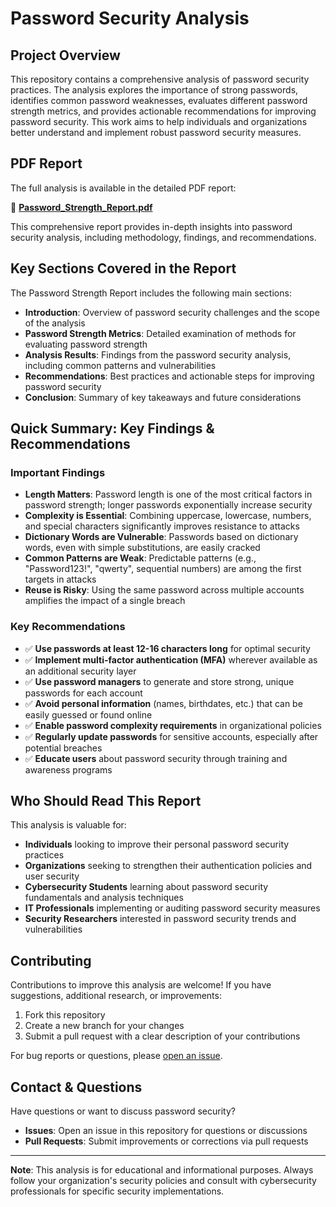 # Password Security Analysis

## Project Overview

This repository contains a comprehensive analysis of password security practices. The analysis explores the importance of strong passwords, identifies common password weaknesses, evaluates different password strength metrics, and provides actionable recommendations for improving password security. This work aims to help individuals and organizations better understand and implement robust password security measures.

## PDF Report

The full analysis is available in the detailed PDF report:

📄 **[Password_Strength_Report.pdf](Password_Strength_Report.pdf)**

This comprehensive report provides in-depth insights into password security analysis, including methodology, findings, and recommendations.

## Key Sections Covered in the Report

The Password Strength Report includes the following main sections:

- **Introduction**: Overview of password security challenges and the scope of the analysis
- **Password Strength Metrics**: Detailed examination of methods for evaluating password strength
- **Analysis Results**: Findings from the password security analysis, including common patterns and vulnerabilities
- **Recommendations**: Best practices and actionable steps for improving password security
- **Conclusion**: Summary of key takeaways and future considerations

## Quick Summary: Key Findings & Recommendations

### Important Findings

- **Length Matters**: Password length is one of the most critical factors in password strength; longer passwords exponentially increase security
- **Complexity is Essential**: Combining uppercase, lowercase, numbers, and special characters significantly improves resistance to attacks
- **Dictionary Words are Vulnerable**: Passwords based on dictionary words, even with simple substitutions, are easily cracked
- **Common Patterns are Weak**: Predictable patterns (e.g., "Password123!", "qwerty", sequential numbers) are among the first targets in attacks
- **Reuse is Risky**: Using the same password across multiple accounts amplifies the impact of a single breach

### Key Recommendations

- ✅ **Use passwords at least 12-16 characters long** for optimal security
- ✅ **Implement multi-factor authentication (MFA)** wherever available as an additional security layer
- ✅ **Use password managers** to generate and store strong, unique passwords for each account
- ✅ **Avoid personal information** (names, birthdates, etc.) that can be easily guessed or found online
- ✅ **Enable password complexity requirements** in organizational policies
- ✅ **Regularly update passwords** for sensitive accounts, especially after potential breaches
- ✅ **Educate users** about password security through training and awareness programs

## Who Should Read This Report

This analysis is valuable for:

- **Individuals** looking to improve their personal password security practices
- **Organizations** seeking to strengthen their authentication policies and user security
- **Cybersecurity Students** learning about password security fundamentals and analysis techniques
- **IT Professionals** implementing or auditing password security measures
- **Security Researchers** interested in password security trends and vulnerabilities

## Contributing

Contributions to improve this analysis are welcome! If you have suggestions, additional research, or improvements:

1. Fork this repository
2. Create a new branch for your changes
3. Submit a pull request with a clear description of your contributions

For bug reports or questions, please [open an issue](../../issues).

## Contact & Questions

Have questions or want to discuss password security?

- **Issues**: Open an issue in this repository for questions or discussions
- **Pull Requests**: Submit improvements or corrections via pull requests

---

**Note**: This analysis is for educational and informational purposes. Always follow your organization's security policies and consult with cybersecurity professionals for specific security implementations.
